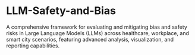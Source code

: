 # LLM-Safety-and-Bias
A comprehensive framework for evaluating and mitigating bias and safety risks in Large Language Models (LLMs) across healthcare, workplace, and smart city scenarios, featuring advanced analysis, visualization, and reporting capabilities.
